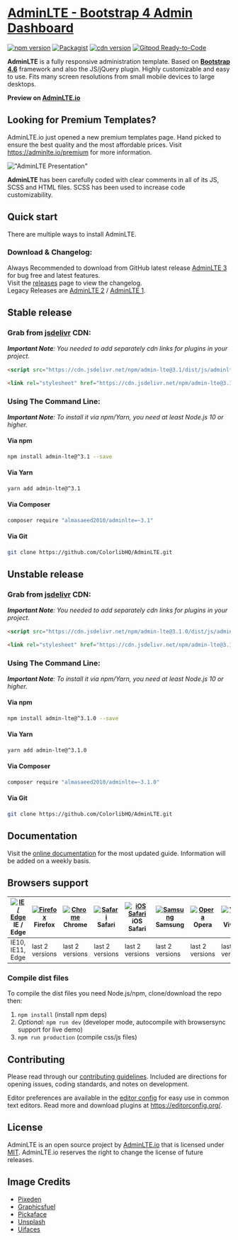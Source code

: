 # [AdminLTE - Bootstrap 4 Admin Dashboard](https://adminlte.io)

[![npm version](https://img.shields.io/npm/v/admin-lte/latest.svg)](https://www.npmjs.com/package/admin-lte)
[![Packagist](https://img.shields.io/packagist/v/almasaeed2010/adminlte.svg)](https://packagist.org/packages/almasaeed2010/adminlte)
[![cdn version](https://data.jsdelivr.com/v1/package/npm/admin-lte/badge)](https://www.jsdelivr.com/package/npm/admin-lte)
[![Gitpod Ready-to-Code](https://img.shields.io/badge/Gitpod-Ready--to--Code-blue?logo=gitpod)](https://gitpod.io/from-referrer/)

**AdminLTE** is a fully responsive administration template. Based on **[Bootstrap 4.6](https://getbootstrap.com/)** framework and also the JS/jQuery plugin.
Highly customizable and easy to use. Fits many screen resolutions from small mobile devices to large desktops.

**Preview on [AdminLTE.io](https://adminlte.io/themes/v3)**

## Looking for Premium Templates?

AdminLTE.io just opened a new premium templates page. Hand picked to ensure the best quality and the most affordable
prices. Visit <https://adminlte.io/premium> for more information.

!["AdminLTE Presentation"](https://adminlte.io/AdminLTE3.png "AdminLTE Presentation")

**AdminLTE** has been carefully coded with clear comments in all of its JS, SCSS and HTML files.
SCSS has been used to increase code customizability.

## Quick start
There are multiple ways to install AdminLTE.

### Download & Changelog:
Always Recommended to download from GitHub latest release [AdminLTE 3](https://github.com/ColorlibHQ/AdminLTE/releases/latest) for bug free and latest features.\
Visit the [releases](https://github.com/ColorlibHQ/AdminLTE/releases) page to view the changelog.\
Legacy Releases are [AdminLTE 2](https://github.com/ColorlibHQ/AdminLTE/releases/tag/v2.4.18) / [AdminLTE 1](https://github.com/ColorlibHQ/AdminLTE/releases/tag/1.3.1).

## Stable release
### Grab from [jsdelivr](https://www.jsdelivr.com/package/npm/admin-lte) CDN:
_**Important Note**: You needed to add separately cdn links for plugins in your project._
```html
<script src="https://cdn.jsdelivr.net/npm/admin-lte@3.1/dist/js/adminlte.min.js"></script>
```
```html
<link rel="stylesheet" href="https://cdn.jsdelivr.net/npm/admin-lte@3.1/dist/css/adminlte.css">
```
### Using The Command Line:
_**Important Note**: To install it via npm/Yarn, you need at least Node.js 10 or higher._
#### Via npm
```bash
npm install admin-lte@^3.1 --save
```
#### Via Yarn
```bash
yarn add admin-lte@^3.1
```
#### Via Composer
```bash
composer require "almasaeed2010/adminlte=~3.1"
```
#### Via Git
```bash
git clone https://github.com/ColorlibHQ/AdminLTE.git
```

## Unstable release
### Grab from [jsdelivr](https://www.jsdelivr.com/package/npm/admin-lte) CDN:
_**Important Note**: You needed to add separately cdn links for plugins in your project._
```html
<script src="https://cdn.jsdelivr.net/npm/admin-lte@3.1.0/dist/js/adminlte.min.js"></script>
```
```html
<link rel="stylesheet" href="https://cdn.jsdelivr.net/npm/admin-lte@3.1.0/dist/css/adminlte.css">
```
### Using The Command Line:
_**Important Note**: To install it via npm/Yarn, you need at least Node.js 10 or higher._
#### Via npm
```bash
npm install admin-lte@^3.1.0 --save
```
#### Via Yarn
```bash
yarn add admin-lte@^3.1.0
```
#### Via Composer
```bash
composer require "almasaeed2010/adminlte=~3.1.0"
```
#### Via Git
```bash
git clone https://github.com/ColorlibHQ/AdminLTE.git
```

## Documentation

Visit the [online documentation](https://adminlte.io/docs/3.1/) for the most
updated guide. Information will be added on a weekly basis.

## Browsers support

| [<img src="https://raw.githubusercontent.com/alrra/browser-logos/master/src/edge/edge_48x48.png" alt="IE / Edge" width="24px" height="24px" />](http://godban.github.io/browsers-support-badges/)<br/>IE / Edge | [<img src="https://raw.githubusercontent.com/alrra/browser-logos/master/src/firefox/firefox_48x48.png" alt="Firefox" width="24px" height="24px" />](http://godban.github.io/browsers-support-badges/)<br/>Firefox | [<img src="https://raw.githubusercontent.com/alrra/browser-logos/master/src/chrome/chrome_48x48.png" alt="Chrome" width="24px" height="24px" />](http://godban.github.io/browsers-support-badges/)<br/>Chrome | [<img src="https://raw.githubusercontent.com/alrra/browser-logos/master/src/safari/safari_48x48.png" alt="Safari" width="24px" height="24px" />](http://godban.github.io/browsers-support-badges/)<br/>Safari | [<img src="https://raw.githubusercontent.com/alrra/browser-logos/master/src/safari-ios/safari-ios_48x48.png" alt="iOS Safari" width="24px" height="24px" />](http://godban.github.io/browsers-support-badges/)<br/>iOS Safari | [<img src="https://raw.githubusercontent.com/alrra/browser-logos/master/src/samsung-internet/samsung-internet_48x48.png" alt="Samsung" width="24px" height="24px" />](http://godban.github.io/browsers-support-badges/)<br/>Samsung | [<img src="https://raw.githubusercontent.com/alrra/browser-logos/master/src/opera/opera_48x48.png" alt="Opera" width="24px" height="24px" />](http://godban.github.io/browsers-support-badges/)<br/>Opera | [<img src="https://raw.githubusercontent.com/alrra/browser-logos/master/src/vivaldi/vivaldi_48x48.png" alt="Vivaldi" width="24px" height="24px" />](http://godban.github.io/browsers-support-badges/)<br/>Vivaldi | [<img src="https://raw.githubusercontent.com/alrra/browser-logos/master/src/electron/electron_48x48.png" alt="Electron" width="24px" height="24px" />](http://godban.github.io/browsers-support-badges/)<br/>Electron |
| --------- | --------- | --------- | --------- | --------- | --------- | --------- | --------- | --------- |
| IE10, IE11, Edge| last 2 versions| last 2 versions| last 2 versions| last 2 versions| last 2 versions| last 2 versions| last 2 versions| last 2 versions

### Compile dist files

To compile the dist files you need Node.js/npm, clone/download the repo then:

1. `npm install` (install npm deps)
2. _Optional:_ `npm run dev` (developer mode, autocompile with browsersync support for live demo)
3. `npm run production` (compile css/js files)


## Contributing

Please read through our [contributing guidelines](https://github.com/ColorlibHQ/AdminLTE/tree/master/.github/CONTRIBUTING.md). Included are directions for opening issues, coding standards, and notes on development.

Editor preferences are available in the [editor config](https://github.com/twbs/bootstrap/blob/main/.editorconfig) for easy use in common text editors. Read more and download plugins at <https://editorconfig.org/>.


## License

AdminLTE is an open source project by [AdminLTE.io](https://adminlte.io) that is licensed under [MIT](https://opensource.org/licenses/MIT).
AdminLTE.io reserves the right to change the license of future releases.

## Image Credits

- [Pixeden](http://www.pixeden.com/psd-web-elements/flat-responsive-showcase-psd)
- [Graphicsfuel](https://www.graphicsfuel.com/2013/02/13-high-resolution-blur-backgrounds/)
- [Pickaface](https://pickaface.net/)
- [Unsplash](https://unsplash.com/)
- [Uifaces](http://uifaces.com/)
